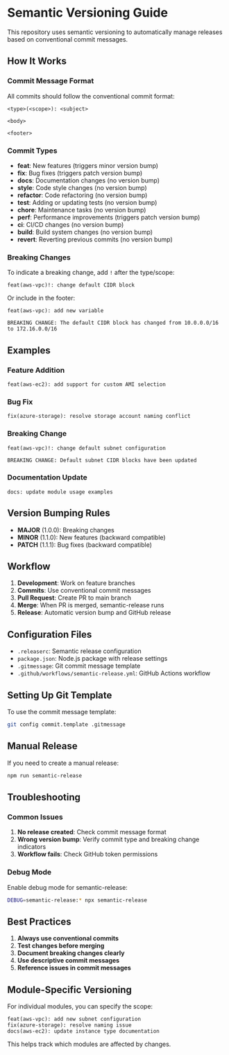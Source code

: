 # Semantic Versioning Guide

This repository uses semantic versioning to automatically manage releases based on conventional commit messages.

## How It Works

### Commit Message Format

All commits should follow the conventional commit format:

```
<type>(<scope>): <subject>

<body>

<footer>
```

### Commit Types

* **feat**: New features (triggers minor version bump)
* **fix**: Bug fixes (triggers patch version bump)
* **docs**: Documentation changes (no version bump)
* **style**: Code style changes (no version bump)
* **refactor**: Code refactoring (no version bump)
* **test**: Adding or updating tests (no version bump)
* **chore**: Maintenance tasks (no version bump)
* **perf**: Performance improvements (triggers patch version bump)
* **ci**: CI/CD changes (no version bump)
* **build**: Build system changes (no version bump)
* **revert**: Reverting previous commits (no version bump)

### Breaking Changes

To indicate a breaking change, add `!` after the type/scope:

```
feat(aws-vpc)!: change default CIDR block
```

Or include in the footer:

```
feat(aws-vpc): add new variable

BREAKING CHANGE: The default CIDR block has changed from 10.0.0.0/16 to 172.16.0.0/16
```

## Examples

### Feature Addition

```
feat(aws-ec2): add support for custom AMI selection
```

### Bug Fix

```
fix(azure-storage): resolve storage account naming conflict
```

### Breaking Change

```
feat(aws-vpc)!: change default subnet configuration

BREAKING CHANGE: Default subnet CIDR blocks have been updated
```

### Documentation Update

```
docs: update module usage examples
```

## Version Bumping Rules

* **MAJOR** (1.0.0): Breaking changes
* **MINOR** (1.1.0): New features (backward compatible)
* **PATCH** (1.1.1): Bug fixes (backward compatible)

## Workflow

1. **Development**: Work on feature branches
2. **Commits**: Use conventional commit messages
3. **Pull Request**: Create PR to main branch
4. **Merge**: When PR is merged, semantic-release runs
5. **Release**: Automatic version bump and GitHub release

## Configuration Files

* `.releaserc`: Semantic release configuration
* `package.json`: Node.js package with release settings
* `.gitmessage`: Git commit message template
* `.github/workflows/semantic-release.yml`: GitHub Actions workflow

## Setting Up Git Template

To use the commit message template:

```bash
git config commit.template .gitmessage
```

## Manual Release

If you need to create a manual release:

```bash
npm run semantic-release
```

## Troubleshooting

### Common Issues

1. **No release created**: Check commit message format
2. **Wrong version bump**: Verify commit type and breaking change indicators
3. **Workflow fails**: Check GitHub token permissions

### Debug Mode

Enable debug mode for semantic-release:

```bash
DEBUG=semantic-release:* npx semantic-release
```

## Best Practices

1. **Always use conventional commits**
2. **Test changes before merging**
3. **Document breaking changes clearly**
4. **Use descriptive commit messages**
5. **Reference issues in commit messages**

## Module-Specific Versioning

For individual modules, you can specify the scope:

```
feat(aws-vpc): add new subnet configuration
fix(azure-storage): resolve naming issue
docs(aws-ec2): update instance type documentation
```

This helps track which modules are affected by changes.
